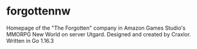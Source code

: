 # forgottennw

Homepage of the "The Forgotten" company in Amazon Games Studio's MMORPG New World on server Utgard.
Designed and created by Craxlor.
Written in Go 1.16.3
